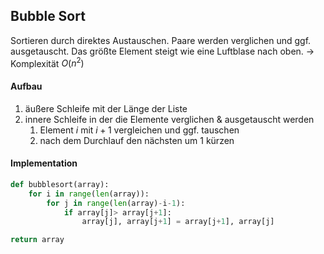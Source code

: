 ## Bubble Sort 

Sortieren durch direktes Austauschen. Paare werden verglichen und ggf. ausgetauscht. Das größte Element steigt wie eine Luftblase nach oben.
	→ Komplexität $O(n^2)$

#### Aufbau
1) äußere Schleife mit der Länge der Liste
2) innere Schleife in der die Elemente verglichen & ausgetauscht werden
	1) Element $i$ mit $i+1$ vergleichen und ggf. tauschen
	2) nach dem Durchlauf den nächsten um $1$ kürzen 

#### Implementation 

```Python
def bubblesort(array):
	for i in range(len(array)):
		for j in range(len(array)-i-1):
			if array[j]> array[j+1]:
				array[j], array[j+1] = array[j+1], array[j]

return array
```
